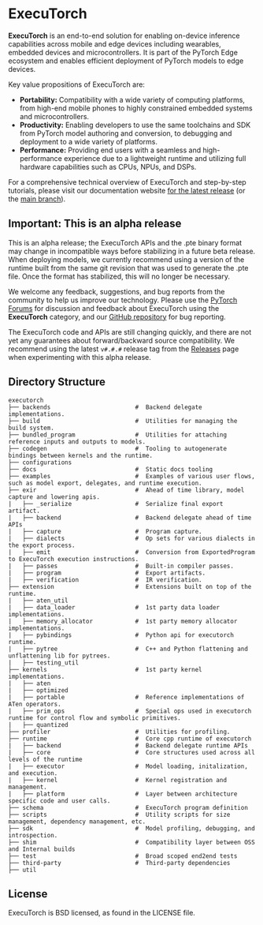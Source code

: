 # ExecuTorch

**ExecuTorch** is an end-to-end solution for enabling on-device inference
capabilities across mobile and edge devices including wearables, embedded
devices and microcontrollers. It is part of the PyTorch Edge ecosystem and
enables efficient deployment of PyTorch models to edge devices.

Key value propositions of ExecuTorch are:

- **Portability:** Compatibility with a wide variety of computing platforms,
  from high-end mobile phones to highly constrained embedded systems and
  microcontrollers.
- **Productivity:** Enabling developers to use the same toolchains and SDK from
  PyTorch model authoring and conversion, to debugging and deployment to a wide
  variety of platforms.
- **Performance:** Providing end users with a seamless and high-performance
  experience due to a lightweight runtime and utilizing full hardware
  capabilities such as CPUs, NPUs, and DSPs.

For a comprehensive technical overview of ExecuTorch and step-by-step tutorials,
please visit our documentation website [for the latest release](https://pytorch.org/executorch/stable/index.html) (or the [main branch](https://pytorch.org/executorch/main/index.html)).

## Important: This is an alpha release
This is an alpha release; the ExecuTorch APIs and the .pte binary format may change in incompatible ways before stabilizing in a future beta release. When deploying models, we currently recommend using a version of the runtime built from the same git revision that was used to generate the .pte file. Once the format has stabilized, this will no longer be necessary.

We welcome any feedback, suggestions, and bug reports from the community to help us improve our technology. Please use the [PyTorch
Forums](https://discuss.pytorch.org/c/executorch) for discussion and feedback about ExecuTorch using the **ExecuTorch** category, and our [GitHub repository](https://github.com/pytorch/executorch/issues) for bug reporting.

The ExecuTorch code and APIs are still changing quickly, and there are not yet any guarantees about forward/backward source compatibility. We recommend using the latest `v#.#.#` release tag from the [Releases](https://github.com/pytorch/executorch/releases) page when experimenting with this alpha release.

## Directory Structure

```
executorch
├── backends                        #  Backend delegate implementations.
├── build                           #  Utilities for managing the build system.
├── bundled_program                 #  Utilities for attaching reference inputs and outputs to models.
├── codegen                         #  Tooling to autogenerate bindings between kernels and the runtime.
├── configurations
├── docs                            #  Static docs tooling
├── examples                        #  Examples of various user flows, such as model export, delegates, and runtime execution.
├── exir                            #  Ahead of time library, model capture and lowering apis.
|   ├── _serialize                  #  Serialize final export artifact.
|   ├── backend                     #  Backend delegate ahead of time APIs
|   ├── capture                     #  Program capture.
|   ├── dialects                    #  Op sets for various dialects in the export process.
|   ├── emit                        #  Conversion from ExportedProgram to ExecuTorch execution instructions.
|   ├── passes                      #  Built-in compiler passes.
|   ├── program                     #  Export artifacts.
|   ├── verification                #  IR verification.
├── extension                       #  Extensions built on top of the runtime.
|   ├── aten_util
|   ├── data_loader                 #  1st party data loader implementations.
|   ├── memory_allocator            #  1st party memory allocator implementations.
|   ├── pybindings                  #  Python api for executorch runtime.
|   ├── pytree                      #  C++ and Python flattening and unflattening lib for pytrees.
|   ├── testing_util
├── kernels                         #  1st party kernel implementations.
|   ├── aten
|   ├── optimized
|   ├── portable                    #  Reference implementations of ATen operators.
|   ├── prim_ops                    #  Special ops used in executorch runtime for control flow and symbolic primitives.
|   ├── quantized
├── profiler                        #  Utilities for profiling.
├── runtime                         #  Core cpp runtime of executorch
|   ├── backend                     #  Backend delegate runtime APIs
|   ├── core                        #  Core structures used across all levels of the runtime
|   ├── executor                    #  Model loading, initalization, and execution.
|   ├── kernel                      #  Kernel registration and management.
|   ├── platform                    #  Layer between architecture specific code and user calls.
├── schema                          #  ExecuTorch program definition
├── scripts                         #  Utility scripts for size management, dependency management, etc.
├── sdk                             #  Model profiling, debugging, and introspection.
├── shim                            #  Compatibility layer between OSS and Internal builds
├── test                            #  Broad scoped end2end tests
├── third-party                     #  Third-party dependencies
├── util
```

## License
ExecuTorch is BSD licensed, as found in the LICENSE file.
